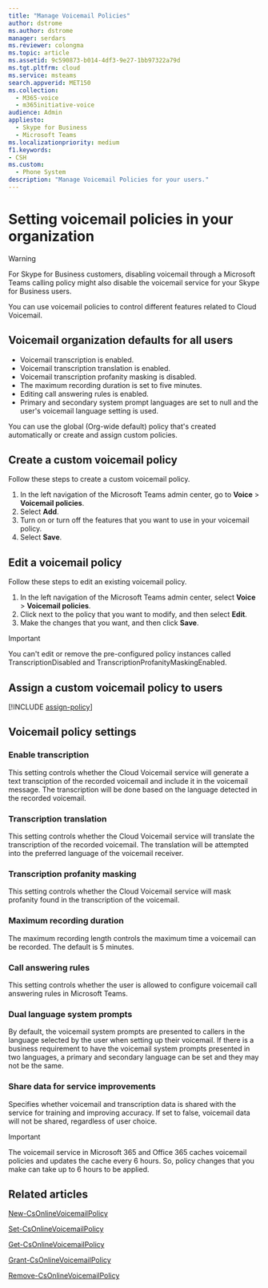 ```yaml
---
title: "Manage Voicemail Policies"
author: dstrome
ms.author: dstrome
manager: serdars
ms.reviewer: colongma
ms.topic: article
ms.assetid: 9c590873-b014-4df3-9e27-1bb97322a79d
ms.tgt.pltfrm: cloud
ms.service: msteams
search.appverid: MET150
ms.collection: 
  - M365-voice
  - m365initiative-voice
audience: Admin
appliesto: 
  - Skype for Business
  - Microsoft Teams
ms.localizationpriority: medium
f1.keywords:
- CSH
ms.custom: 
  - Phone System
description: "Manage Voicemail Policies for your users."
---
```


# Setting voicemail policies in your organization

> [!WARNING]
> For Skype for Business customers, disabling voicemail through a Microsoft Teams calling policy might also disable the voicemail service for your Skype for Business users.

You can use voicemail policies to control different features related to Cloud Voicemail.

## Voicemail organization defaults for all users
- Voicemail transcription is enabled.
- Voicemail transcription translation is enabled.
- Voicemail transcription profanity masking is disabled.
- The maximum recording duration is set to five minutes.
- Editing call answering rules is enabled.
- Primary and secondary system prompt languages are set to null and the user's voicemail language setting is used.

You can use the global (Org-wide default) policy that's created automatically or create and assign custom policies.

## Create a custom voicemail policy

Follow these steps to create a custom voicemail policy.

1. In the left navigation of the Microsoft Teams admin center, go to **Voice** > **Voicemail policies**.
2. Select **Add**.
3. Turn on or turn off the features that you want to use in your voicemail policy.
4. Select **Save**.

## Edit a voicemail policy

Follow these steps to edit an existing voicemail policy.

1. In the left navigation of the Microsoft Teams admin center, select **Voice** > **Voicemail policies**.
2. Click next to the policy that you want to modify, and then select **Edit**.
3. Make the changes that you want, and then click **Save**.

> [!IMPORTANT]
> You can't edit or remove the pre-configured policy instances called TranscriptionDisabled and TranscriptionProfanityMaskingEnabled.


## Assign a custom voicemail policy to users

[!INCLUDE [assign-policy](includes/assign-policy.md)]

## Voicemail policy settings
  
### Enable transcription

This setting controls whether the Cloud Voicemail service will generate a text transciption of the recorded voicemail and include it in the voicemail message. The transcription will be done based on the language detected in the recorded voicemail.

### Transcription translation

This setting controls whether the Cloud Voicemail service will translate the transcription of the recorded voicemail. The translation will be attempted into the
preferred language of the voicemail receiver.

### Transcription profanity masking

This setting controls whether the Cloud Voicemail service will mask profanity found in the transcription of the voicemail.

### Maximum recording duration

The maximum recording length controls the maximum time a voicemail can be recorded. The default is 5 minutes.

### Call answering rules

This setting controls whether the user is allowed to configure voicemail call answering rules in Microsoft Teams.

### Dual language system prompts

By default, the voicemail system prompts are presented to callers in the language selected by the user when setting up their voicemail. If there is a business 
requirement to have the voicemail system prompts presented in two languages, a primary and secondary language can be set and they may not be the same.

### Share data for service improvements

Specifies whether voicemail and transcription data is shared with the service for training and improving accuracy. If set to false, voicemail data will not be shared, regardless of user choice.


> [!IMPORTANT]
> The voicemail service in Microsoft 365 and Office 365 caches voicemail policies and updates the cache every 6 hours. So, policy changes that you make can take up to 6 hours to be applied.

## Related articles

[New-CsOnlineVoicemailPolicy](/powershell/module/skype/new-csonlinevoicemailpolicy)

[Set-CsOnlineVoicemailPolicy](/powershell/module/skype/set-csonlinevoicemailpolicy)

[Get-CsOnlineVoicemailPolicy](/powershell/module/skype/get-csonlinevoicemailpolicy)

[Grant-CsOnlineVoicemailPolicy](/powershell/module/skype/grant-csonlinevoicemailpolicy)

[Remove-CsOnlineVoicemailPolicy](/powershell/module/skype/remove-csonlinevoicemailpolicy)

